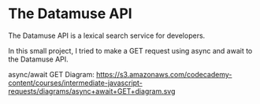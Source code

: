 # The Datamuse API 

The Datamuse API is a lexical search service for developers.

In this small project, I tried to make a GET request using async and await to the Datamuse API.



async/await GET Diagram:  https://s3.amazonaws.com/codecademy-content/courses/intermediate-javascript-requests/diagrams/async+await+GET+diagram.svg